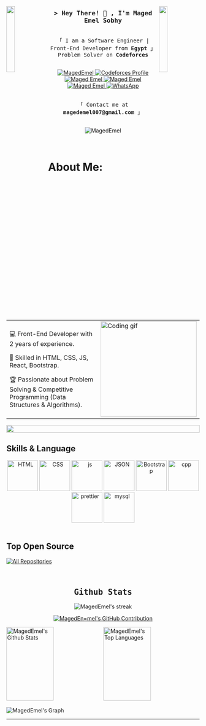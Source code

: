 

<!-- [![wakatime](https://wakatime.com/badge/user/eebb3dd8-d9b2-40de-9b88-6fd6cac99dbc.svg)](https://wakatime.com/@eebb3dd8-d9b2-40de-9b88-6fd6cac99dbc) -->

<img align="left" src="https://user-images.githubusercontent.com/65187002/144930161-2f783401-8d27-4fdf-a2f7-cc0ba32f1f1f.gif" width="21%" style="display:inline;"><img align="right" src="https://user-images.githubusercontent.com/65187002/144930161-2f783401-8d27-4fdf-a2f7-cc0ba32f1f1f.gif" width="21%" style="display:inline;">


<!-- Intro  -->
<h3 align="center">
        <samp>&gt; Hey There! 👋 , I'm Maged Emel Sobhy
        </samp>
</h3>


<p align="center"> 
  <samp>
    <br>
    「 I am a Software Engineer | Front-End Developer from <b>Egypt</b> 」Problem Solver on <b>Codeforces</b>
    <br>
    <br>
  </samp>
</p>


<p align="center">
 <a href="https://github.com/MagedEmel" target="blank">
  <img src="https://img.shields.io/badge/GitHub-100000?style=for-the-badge&logo=github&logoColor=white" alt="MagedEmel" />
 </a>
  <a href="https://codeforces.com/profile/MagedEmelS" target="_blank">
  <img src="https://img.shields.io/badge/Codeforces-445f9d?style=for-the-badge&logo=codeforces&logoColor=white" alt="Codeforces Profile" />
</a>
 <a href="https://www.linkedin.com/in/maged-emel-sobhy-a5b50a265/" target="_blank">
  <img src="https://img.shields.io/badge/LinkedIn-0077B5?style=for-the-badge&logo=linkedin&logoColor=white" alt="Maged Emel"/>
 </a>
 <a href="https://www.facebook.com/maged.emel.5" target="_blank">
  <img src="https://img.shields.io/badge/Facebook-20BEFF?&style=for-the-badge&logo=facebook&logoColor=white" alt="Maged Emel"  />
 </a> 
 <a href="https://www.instagram.com/magooood.0/" target="_blank">
  <img src="https://img.shields.io/badge/Instagram-E4405F?style=for-the-badge&logo=instagram&logoColor=white" alt="Maged Emel"  />
 </a>
 <a href="http://Wa.me/201551803645" target="_blank">
  <img src="https://img.shields.io/badge/whatsapp%20-128C7E.svg?style=for-the-badge&logo=whatsapp&logoColor=white" alt="WhatsApp"  />
 </a> 
</p>
<p align="center"> 
  <samp>
    <br>
    「 Contact me at <b>magedemel007@gmail.com</b> 」
    <br>
    <br>
  </samp>
</p>

<p align="center"> 
 <img src="https://komarev.com/ghpvc/?username=magedemel&label=Profile%20views&color=0e75b6&style=flat" alt="MagedEmel" /> 
</p>


<br>

#  About Me:


<table border="0">
  <tr>
    <td>
      <p>💻 Front-End Developer with 2 years of experience.</p>
      <p>🚀 Skilled in HTML, CSS, JS, React, Bootstrap.</p>
      <p>🏆 Passionate about Problem Solving & Competitive Programming (Data Structures & Algorithms).</p>
    </td>
    <td>
      <img src="https://user-images.githubusercontent.com/74038190/229223263-cf2e4b07-2615-4f87-9c38-e37600f8381a.gif" width="250" alt="Coding gif" />
    </td>
  </tr>
</table>



<img src="https://i.imgur.com/dBaSKWF.gif" height="20" width="100%">


## Skills & Language

<div align="center">
  <!-- HTML -->
    <img src="https://img.icons8.com/fluency/96/html-5.png" alt="HTML" width="80" height="80" />
  <!-- CSS -->
   <img src="https://img.icons8.com/fluency/96/css3.png" alt="CSS" width="80" height="80" />
  <!-- JavaScript -->
  <img src="https://techstack-generator.vercel.app/js-icon.svg" alt="js" width="80" height="80" />
  <!-- JSON -->
   <img src="https://img.icons8.com/fluency/96/json.png" alt="JSON" width="80" height="80" />
  <!-- Bootstrap -->
  <img src="https://img.icons8.com/fluency/96/bootstrap.png" alt="Bootstrap" width="80" height="80" />
  <!-- C++ -->
  <img src="https://techstack-generator.vercel.app/cpp-icon.svg" alt="cpp" width="80" height="80" />
  <!-- Prettier -->
  <img src="https://techstack-generator.vercel.app/prettier-icon.svg" alt="prettier" width="80" height="80" />
  <!-- MySQL -->
  <img src="https://techstack-generator.vercel.app/mysql-icon.svg" alt="mysql" width="80" height="80" />
</div>


<br />


## Top Open Source 
<p align="left">
  <a href="https://github.com/MagedEmel?tab=repositories" target="_blank"><img alt="All Repositories" title="All Repositories" src="https://img.shields.io/badge/-All%20Repos-2962FF?style=for-the-badge&logo=koding&logoColor=white"/></a>
</p>

<br/>


<h2 align="center">
             <samp> Github Stats </samp>
</h2>

<p align="center">
  <img src="https://github-readme-streak-stats.herokuapp.com/?user=magedemel&theme=radical&hide_border=true" alt="MagedEmel's streak" />
</p>

<p align="center">
  <a href="https://github.com/MagedEmel">
    <img src="https://github-profile-summary-cards.vercel.app/api/cards/profile-details?username=MagedEmel&theme=radical" alt="MagedEn=mel's GitHub Contribution"/>
  </a>
</p>

<a> 
    <a href="https://github.com/MagedEmel"><img alt="MagedEmel's Github Stats" src="https://denvercoder1-github-readme-stats.vercel.app/api?username=MagedEmel&show_icons=true&count_private=true&theme=react&border_color=7F3FBF&bg_color=0D1117&title_color=F85D7F&icon_color=F8D866" height="192px" width="49.5%"/></a>
  <a href="https://github.com/MagedEmel"><img alt="MagedEmel's Top Languages" src="https://denvercoder1-github-readme-stats.vercel.app/api/top-langs/?username=MagedEmel&langs_count=8&layout=compact&theme=react&border_color=7F3FBF&bg_color=0D1117&title_color=F85D7F&icon_color=F8D866&hide=python,cmake,cython,cuda" height="192px" width="49.5%"/></a>
  <br/>
</a>

![MagedEmel's Graph](https://github-readme-activity-graph.vercel.app/graph?username=MagedEmel&custom_title=MagedEmel's%20GitHub%20Activity%20Graph&bg_color=0D1117&color=7F3FBF&line=7F3FBF&point=7F3FBF&area_color=FFFFFF&title_color=FFFFFF&area=true)

---
